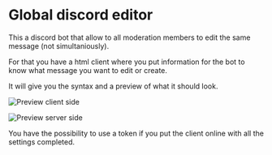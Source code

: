 # Global discord editor
This a discord bot that allow to all moderation members to edit the same message (not simultaniously).

For that you have a html client where you put information for the bot to know what message you want to edit or create.

It will give you the syntax and a preview of what it should look.

![Preview client side](https://raw.githubusercontent.com/Hugueprime/global_discord_editor/master/img/client.png)

![Preview server side](https://raw.githubusercontent.com/Hugueprime/global_discord_editor/master/img/discord.png)

You have the possibility to use a token if you put the client online with all the settings completed.